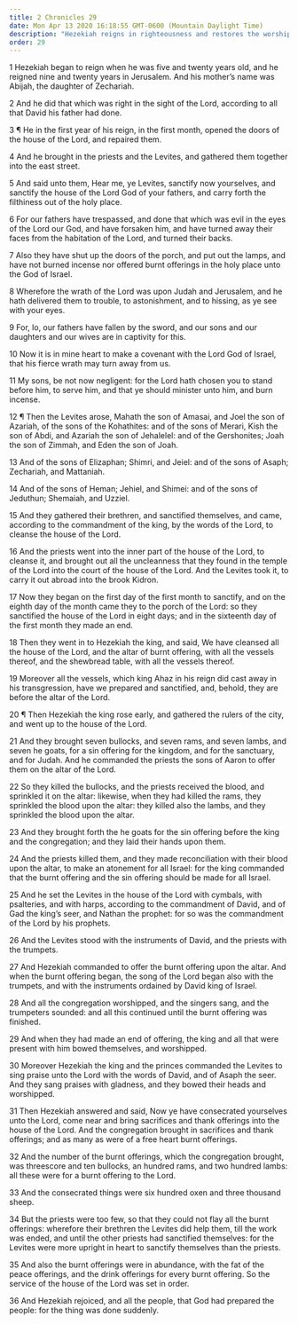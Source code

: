 ```yaml
---
title: 2 Chronicles 29
date: Mon Apr 13 2020 16:18:55 GMT-0600 (Mountain Daylight Time)
description: "Hezekiah reigns in righteousness and restores the worship of Jehovah—The Levites cleanse and sanctify the house of the Lord—The priests offer sacrifices and make reconciliation and atonement for the people—Hezekiah and all the people worship the Lord and praise His name."
order: 29
---
```


1 Hezekiah began to reign when he was five and twenty years old, and he reigned nine and twenty years in Jerusalem. And his mother’s name was Abijah, the daughter of Zechariah.

2 And he did that which was right in the sight of the Lord, according to all that David his father had done.

3 ¶ He in the first year of his reign, in the first month, opened the doors of the house of the Lord, and repaired them.

4 And he brought in the priests and the Levites, and gathered them together into the east street.

5 And said unto them, Hear me, ye Levites, sanctify now yourselves, and sanctify the house of the Lord God of your fathers, and carry forth the filthiness out of the holy place.

6 For our fathers have trespassed, and done that which was evil in the eyes of the Lord our God, and have forsaken him, and have turned away their faces from the habitation of the Lord, and turned their backs.

7 Also they have shut up the doors of the porch, and put out the lamps, and have not burned incense nor offered burnt offerings in the holy place unto the God of Israel.

8 Wherefore the wrath of the Lord was upon Judah and Jerusalem, and he hath delivered them to trouble, to astonishment, and to hissing, as ye see with your eyes.

9 For, lo, our fathers have fallen by the sword, and our sons and our daughters and our wives are in captivity for this.

10 Now it is in mine heart to make a covenant with the Lord God of Israel, that his fierce wrath may turn away from us.

11 My sons, be not now negligent: for the Lord hath chosen you to stand before him, to serve him, and that ye should minister unto him, and burn incense.

12 ¶ Then the Levites arose, Mahath the son of Amasai, and Joel the son of Azariah, of the sons of the Kohathites: and of the sons of Merari, Kish the son of Abdi, and Azariah the son of Jehalelel: and of the Gershonites; Joah the son of Zimmah, and Eden the son of Joah.

13 And of the sons of Elizaphan; Shimri, and Jeiel: and of the sons of Asaph; Zechariah, and Mattaniah.

14 And of the sons of Heman; Jehiel, and Shimei: and of the sons of Jeduthun; Shemaiah, and Uzziel.

15 And they gathered their brethren, and sanctified themselves, and came, according to the commandment of the king, by the words of the Lord, to cleanse the house of the Lord.

16 And the priests went into the inner part of the house of the Lord, to cleanse it, and brought out all the uncleanness that they found in the temple of the Lord into the court of the house of the Lord. And the Levites took it, to carry it out abroad into the brook Kidron.

17 Now they began on the first day of the first month to sanctify, and on the eighth day of the month came they to the porch of the Lord: so they sanctified the house of the Lord in eight days; and in the sixteenth day of the first month they made an end.

18 Then they went in to Hezekiah the king, and said, We have cleansed all the house of the Lord, and the altar of burnt offering, with all the vessels thereof, and the shewbread table, with all the vessels thereof.

19 Moreover all the vessels, which king Ahaz in his reign did cast away in his transgression, have we prepared and sanctified, and, behold, they are before the altar of the Lord.

20 ¶ Then Hezekiah the king rose early, and gathered the rulers of the city, and went up to the house of the Lord.

21 And they brought seven bullocks, and seven rams, and seven lambs, and seven he goats, for a sin offering for the kingdom, and for the sanctuary, and for Judah. And he commanded the priests the sons of Aaron to offer them on the altar of the Lord.

22 So they killed the bullocks, and the priests received the blood, and sprinkled it on the altar: likewise, when they had killed the rams, they sprinkled the blood upon the altar: they killed also the lambs, and they sprinkled the blood upon the altar.

23 And they brought forth the he goats for the sin offering before the king and the congregation; and they laid their hands upon them.

24 And the priests killed them, and they made reconciliation with their blood upon the altar, to make an atonement for all Israel: for the king commanded that the burnt offering and the sin offering should be made for all Israel.

25 And he set the Levites in the house of the Lord with cymbals, with psalteries, and with harps, according to the commandment of David, and of Gad the king’s seer, and Nathan the prophet: for so was the commandment of the Lord by his prophets.

26 And the Levites stood with the instruments of David, and the priests with the trumpets.

27 And Hezekiah commanded to offer the burnt offering upon the altar. And when the burnt offering began, the song of the Lord began also with the trumpets, and with the instruments ordained by David king of Israel.

28 And all the congregation worshipped, and the singers sang, and the trumpeters sounded: and all this continued until the burnt offering was finished.

29 And when they had made an end of offering, the king and all that were present with him bowed themselves, and worshipped.

30 Moreover Hezekiah the king and the princes commanded the Levites to sing praise unto the Lord with the words of David, and of Asaph the seer. And they sang praises with gladness, and they bowed their heads and worshipped.

31 Then Hezekiah answered and said, Now ye have consecrated yourselves unto the Lord, come near and bring sacrifices and thank offerings into the house of the Lord. And the congregation brought in sacrifices and thank offerings; and as many as were of a free heart burnt offerings.

32 And the number of the burnt offerings, which the congregation brought, was threescore and ten bullocks, an hundred rams, and two hundred lambs: all these were for a burnt offering to the Lord.

33 And the consecrated things were six hundred oxen and three thousand sheep.

34 But the priests were too few, so that they could not flay all the burnt offerings: wherefore their brethren the Levites did help them, till the work was ended, and until the other priests had sanctified themselves: for the Levites were more upright in heart to sanctify themselves than the priests.

35 And also the burnt offerings were in abundance, with the fat of the peace offerings, and the drink offerings for every burnt offering. So the service of the house of the Lord was set in order.

36 And Hezekiah rejoiced, and all the people, that God had prepared the people: for the thing was done suddenly.
